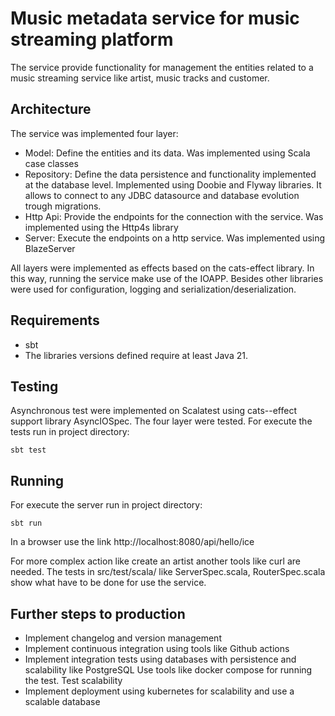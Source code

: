 # Music metadata service for music streaming platform

The service provide functionality for management the entities related to a music streaming service like artist, 
music tracks and customer.

## Architecture

The service was implemented four layer:
- Model: Define the entities and its data. Was implemented using Scala case classes
- Repository: Define the data persistence and functionality implemented at the database level. 
  Implemented using Doobie and Flyway libraries. It allows to connect to any JDBC datasource and 
  database evolution trough migrations.
- Http Api: Provide the endpoints for the connection with the service. Was implemented using the Http4s library
- Server: Execute the endpoints on a http service. Was implemented using BlazeServer
  
All layers were implemented as effects based on the cats-effect library. In this way, running the service
make use of the IOAPP.
Besides other libraries were used for configuration, logging and serialization/deserialization.

## Requirements
 
- sbt
- The libraries versions defined require at least Java 21.

## Testing

Asynchronous test were implemented on Scalatest using cats--effect support library AsyncIOSpec. 
The four layer were tested. For execute the tests run in project directory:

```shell
sbt test
```

## Running

For execute the server run in project directory:

```shell
sbt run
```

In a browser use the link http://localhost:8080/api/hello/ice

For more complex action like create an artist another tools like curl are needed. 
The tests in src/test/scala/ like ServerSpec.scala, RouterSpec.scala show what have 
to be done for use the service.

## Further steps to production
- Implement changelog and version management
- Implement continuous integration using tools like Github actions
- Implement integration tests using databases with persistence and scalability like PostgreSQL
  Use tools like docker compose for running the test. Test scalability
- Implement deployment using kubernetes for scalability and use a scalable database